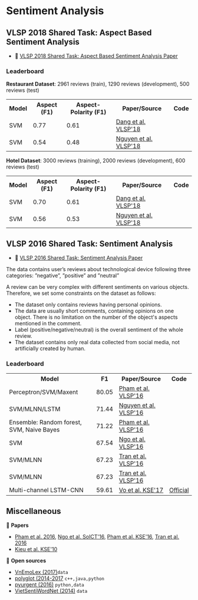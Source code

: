 # Sentiment Analysis

## VLSP 2018 Shared Task: Aspect Based Sentiment Analysis

* :scroll: [VLSP 2018 Shared Task: Aspect Based Sentiment Analysis Paper](https://drive.google.com/file/d/1C3l2n2Jicwzc0aoBLoyA5zIdczHpcy5R/view?usp=sharing)

### Leaderboard

**Restaurant Dataset**: 2961 reviews (train), 1290 reviews (development), 500 reviews (test) 

<table>
  <tr>
    <th>Model</th>
    <th>Aspect (F1)</th>
    <th>Aspect-Polarity (F1)</th>
    <th>Paper/Source</th>
    <th>Code</th>
  </tr>
  <tr>
    <td>SVM</td>
    <td>0.77</td>
    <td>0.61</td>
    <td><a href="https://drive.google.com/file/d/1I2U2AinR5kfz1gjZRgfgsRQwqZEo7-od/view?usp=sharing">Dang et al. VLSP'18</a></td>
    <td></td>
  </tr>
  <tr>
    <td>SVM</td>
    <td>0.54</td>
    <td>0.48</td>
    <td><a href="https://drive.google.com/file/d/1-3HYFHjDv1R-H5HOIC9es1Xd-gBEtcZ9/view?usp=sharing">Nguyen et al. VLSP'18</a></td>
    <td></td>
  </tr>
</table>

**Hotel Dataset**: 3000 reviews (training), 2000 reviews (development), 600 reviews (test)

<table>
  <tr>
    <th>Model</th>
    <th>Aspect (F1)</th>
    <th>Aspect-Polarity (F1)</th>
    <th>Paper/Source</th>
    <th>Code</th>
  </tr>
  <tr>
    <td>SVM</td>
    <td>0.70</td>
    <td>0.61</td>
    <td><a href="https://drive.google.com/file/d/1I2U2AinR5kfz1gjZRgfgsRQwqZEo7-od/view?usp=sharing">Dang et al. VLSP'18</a></td>
    <td></td>
  </tr>
  <tr>
    <td>SVM</td>
    <td>0.56</td>
    <td>0.53</td>
    <td><a href="https://drive.google.com/file/d/1-3HYFHjDv1R-H5HOIC9es1Xd-gBEtcZ9/view?usp=sharing">Nguyen et al. VLSP'18</a></td>
    <td></td>
  </tr>
</table>

## VLSP 2016 Shared Task: Sentiment Analysis

* :scroll: [VLSP 2016 Shared Task: Sentiment Analysis Paper](https://drive.google.com/file/d/1oAa8tcM8UACK6ibiIxL8yuz_eHM7_qBF/view?usp=sharing)

The data contains user’s reviews about technological device following three categories: ”negative”, ”positive” and ”neutral”

A review can be very complex with different sentiments on various objects. Therefore, we set some constraints on the dataset as follows:

* The dataset only contains reviews having personal opinions.
* The data are usually short comments, containing opinions on one object. There is no limitation on the number of the object's aspects mentioned in the comment.
* Label (positive/negative/neutral) is the overall sentiment of the whole review.
* The dataset contains only real data collected from social media, not artificially created by human.

### Leaderboard

<table>
  <tr>
    <th>Model</th>
    <th>F1</th>
    <th>Paper/Source</th>
    <th>Code</th>
  </tr>
  <tr>
   <td>Perceptron/SVM/Maxent</td>
    <td>80.05</td>
    <td><a href="https://drive.google.com/file/d/1ffh5tcG0e5dzjprT07GGiOHzmbUV569-/view?usp=sharing">Pham et al. VLSP'16</a></td>
    <td></td>
  </tr>
  <tr>
   <td>SVM/MLNN/LSTM</td>
    <td>71.44</td>
    <td><a href="https://drive.google.com/file/d/1s7CdShhyOhR7STQx-tJ3jOXtPWr4gBMk/view?usp=sharing">Nguyen et al. VLSP'16</a></td>
    <td></td>
  </tr>
  <tr>
    <td>Ensemble: Random forest, SVM, Naive Bayes</td>
    <td>71.22</td>
    <td><a href="https://drive.google.com/file/d/1V87Z0Jjgt47nqcN8BaDLU5TLAqzUn1pN/view?usp=sharing">Pham et al. VLSP'16</a></td>
    <td></td>
  </tr>
  <tr>
    <td>SVM</td>
    <td>67.54</td>
    <td><a href="https://drive.google.com/file/d/1ADMRNIaHUG-XFqJbSs2OmKg9DxrNGcQ3/view?usp=sharing">Ngo et al. VLSP'16</a></td>
    <td></td>
  </tr>
  <tr>
   <td>SVM/MLNN</td>
    <td>67.23</td>
    <td><a href="https://drive.google.com/file/d/15FSX0s1K_CCjlDbxHpWcnbGCQfIcV_u8/view?usp=sharing">Tran et al. VLSP'16</a></td>
    <td></td>
  </tr>
  <tr>
   <td>SVM/MLNN</td>
    <td>67.23</td>
    <td><a href="https://drive.google.com/file/d/15FSX0s1K_CCjlDbxHpWcnbGCQfIcV_u8/view?usp=sharing">Tran et al. VLSP'16</a></td>
    <td></td>
  </tr>
  <tr>
   <td>Multi-channel LSTM-CNN</td>
    <td>59.61</td>
    <td><a href="https://www.researchgate.net/publication/321259272_Multi-channel_LSTM-CNN_model_for_Vietnamese_sentiment_analysis">Vo et al. KSE'17</a></td>
    <td><a href="https://github.com/ntienhuy/MultiChannel">Official</a></td>
  </tr>
</table>

## Miscellaneous

:scroll: **Papers**

* [Pham et al. 2016](http://www.indjst.org/index.php/indjst/article/viewFile/93164/69662), [Ngo et al. SoICT'16](https://www.semanticscholar.org/paper/Cross-domain-sentiment-classification-with-word-and-Bach-Hai/41f67072e52ae0b4902a4ea7f98db521a3c3dd3b), [Pham et al. KSE'16](https://ieeexplore.ieee.org/document/7758052/), [Tran et al. 2016](http://www.indjst.org/index.php/indjst/article/viewFile/97360/71787)
* [Kieu et al. KSE'10](https://drive.google.com/file/d/1rYQYyAxEOabxKa7Y6C3TDuxLHDz7OD9P/view?usp=sharing)

:file_folder: **Open sources**

* [VnEmoLex (2017)](https://zenodo.org/record/801610#.WffTwp-WakD)`data`
* [polyglot (2014-2017](http://polyglot.readthedocs.io/en/latest/Sentiment.html) `c++,java,python`
* [pyurgent (2016)](https://github.com/tiendung/pyurgent) `python,data`
* [VietSentiWordNet (2014)](https://github.com/magizbox/underthesea/wiki/VietSentiWordNet) `data`
